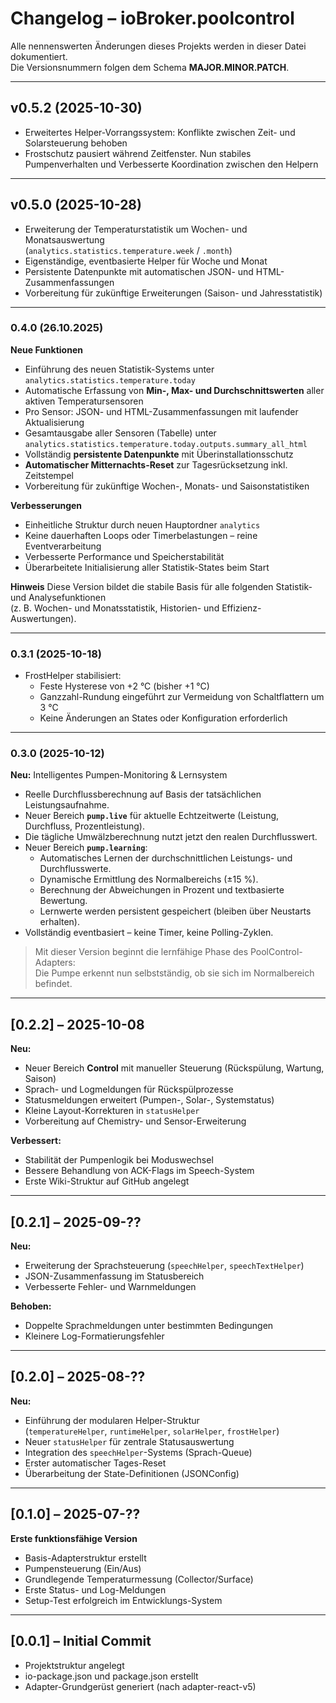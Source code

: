 # Changelog – ioBroker.poolcontrol

Alle nennenswerten Änderungen dieses Projekts werden in dieser Datei dokumentiert.  
Die Versionsnummern folgen dem Schema **MAJOR.MINOR.PATCH**.

---

## v0.5.2 (2025-10-30)
- Erweitertes Helper-Vorrangssystem: Konflikte zwischen Zeit- und Solarsteuerung behoben
- Frostschutz pausiert während Zeitfenster. Nun stabiles Pumpenverhalten und Verbesserte
  Koordination zwischen den Helpern

---

## v0.5.0 (2025-10-28)
- Erweiterung der Temperaturstatistik um Wochen- und Monatsauswertung  
  (`analytics.statistics.temperature.week` / `.month`)
- Eigenständige, eventbasierte Helper für Woche und Monat
- Persistente Datenpunkte mit automatischen JSON- und HTML-Zusammenfassungen
- Vorbereitung für zukünftige Erweiterungen (Saison- und Jahresstatistik)


---


### **0.4.0 (26.10.2025)**

**Neue Funktionen**
- Einführung des neuen Statistik-Systems unter `analytics.statistics.temperature.today`
- Automatische Erfassung von **Min-, Max- und Durchschnittswerten** aller aktiven Temperatursensoren
- Pro Sensor: JSON- und HTML-Zusammenfassungen mit laufender Aktualisierung
- Gesamtausgabe aller Sensoren (Tabelle) unter  
  `analytics.statistics.temperature.today.outputs.summary_all_html`
- Vollständig **persistente Datenpunkte** mit Überinstallationsschutz
- **Automatischer Mitternachts-Reset** zur Tagesrücksetzung inkl. Zeitstempel
- Vorbereitung für zukünftige Wochen-, Monats- und Saisonstatistiken

**Verbesserungen**
- Einheitliche Struktur durch neuen Hauptordner `analytics`
- Keine dauerhaften Loops oder Timerbelastungen – reine Eventverarbeitung
- Verbesserte Performance und Speicherstabilität
- Überarbeitete Initialisierung aller Statistik-States beim Start

**Hinweis**
Diese Version bildet die stabile Basis für alle folgenden Statistik- und Analysefunktionen  
(z. B. Wochen- und Monatsstatistik, Historien- und Effizienz-Auswertungen).


---


### 0.3.1 (2025-10-18)
- FrostHelper stabilisiert:
  - Feste Hysterese von +2 °C (bisher +1 °C)
  - Ganzzahl-Rundung eingeführt zur Vermeidung von Schaltflattern um 3 °C
  - Keine Änderungen an States oder Konfiguration erforderlich


---


### 0.3.0 (2025-10-12)
**Neu:** Intelligentes Pumpen-Monitoring & Lernsystem

- Reelle Durchflussberechnung auf Basis der tatsächlichen Leistungsaufnahme.  
- Neuer Bereich **`pump.live`** für aktuelle Echtzeitwerte (Leistung, Durchfluss, Prozentleistung).  
- Die tägliche Umwälzberechnung nutzt jetzt den realen Durchflusswert.  
- Neuer Bereich **`pump.learning`**:
  - Automatisches Lernen der durchschnittlichen Leistungs- und Durchflusswerte.  
  - Dynamische Ermittlung des Normalbereichs (±15 %).  
  - Berechnung der Abweichungen in Prozent und textbasierte Bewertung.  
  - Lernwerte werden persistent gespeichert (bleiben über Neustarts erhalten).  
- Vollständig eventbasiert – keine Timer, keine Polling-Zyklen.  

> Mit dieser Version beginnt die lernfähige Phase des PoolControl-Adapters:  
> Die Pumpe erkennt nun selbstständig, ob sie sich im Normalbereich befindet.


---

## [0.2.2] – 2025-10-08
**Neu:**
- Neuer Bereich **Control** mit manueller Steuerung (Rückspülung, Wartung, Saison)
- Sprach- und Logmeldungen für Rückspülprozesse
- Statusmeldungen erweitert (Pumpen-, Solar-, Systemstatus)
- Kleine Layout-Korrekturen in `statusHelper`
- Vorbereitung auf Chemistry- und Sensor-Erweiterung

**Verbessert:**
- Stabilität der Pumpenlogik bei Moduswechsel
- Bessere Behandlung von ACK-Flags im Speech-System
- Erste Wiki-Struktur auf GitHub angelegt

---

## [0.2.1] – 2025-09-??
**Neu:**
- Erweiterung der Sprachsteuerung (`speechHelper`, `speechTextHelper`)
- JSON-Zusammenfassung im Statusbereich
- Verbesserte Fehler- und Warnmeldungen

**Behoben:**
- Doppelte Sprachmeldungen unter bestimmten Bedingungen
- Kleinere Log-Formatierungsfehler

---

## [0.2.0] – 2025-08-??
**Neu:**
- Einführung der modularen Helper-Struktur  
  (`temperatureHelper`, `runtimeHelper`, `solarHelper`, `frostHelper`)
- Neuer `statusHelper` für zentrale Statusauswertung
- Integration des `speechHelper`-Systems (Sprach-Queue)
- Erster automatischer Tages-Reset
- Überarbeitung der State-Definitionen (JSONConfig)

---

## [0.1.0] – 2025-07-??
**Erste funktionsfähige Version**
- Basis-Adapterstruktur erstellt
- Pumpensteuerung (Ein/Aus)
- Grundlegende Temperaturmessung (Collector/Surface)
- Erste Status- und Log-Meldungen
- Setup-Test erfolgreich im Entwicklungs-System

---

## [0.0.1] – Initial Commit
- Projektstruktur angelegt
- io-package.json und package.json erstellt
- Adapter-Grundgerüst generiert (nach adapter-react-v5)
